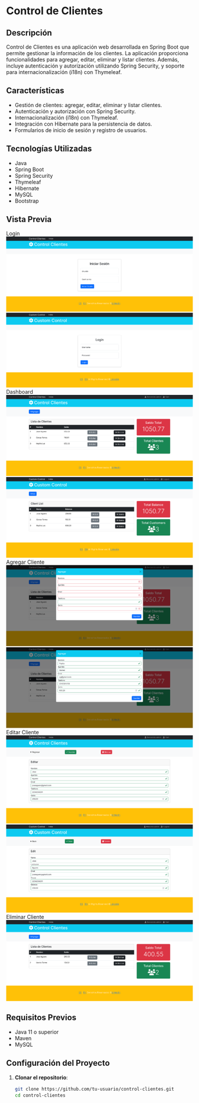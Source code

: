 # Control de Clientes

## Descripción

Control de Clientes es una aplicación web desarrollada en Spring Boot que permite gestionar la información de los clientes. La aplicación proporciona funcionalidades para agregar, editar, eliminar y listar clientes. Además, incluye autenticación y autorización utilizando Spring Security, y soporte para internacionalización (i18n) con Thymeleaf.

## Características

- Gestión de clientes: agregar, editar, eliminar y listar clientes.
- Autenticación y autorización con Spring Security.
- Internacionalización (i18n) con Thymeleaf.
- Integración con Hibernate para la persistencia de datos.
- Formularios de inicio de sesión y registro de usuarios.

## Tecnologías Utilizadas

- Java
- Spring Boot
- Spring Security
- Thymeleaf
- Hibernate
- MySQL
- Bootstrap

## Vista Previa

Login
![Login-es](src/main/resources/static/images/login-es.png)
![Login-en](src/main/resources/static/images/login-en.png)
Dashboard
![Index-es](src/main/resources/static/images/index-es.png)
![Index-en](src/main/resources/static/images/index-en.png)
Agregar Cliente
![Agregar-es](src/main/resources/static/images/agregar-es.png)
![Agregar-es-datos](src/main/resources/static/images/agregar-es-datos.png)
Editar Cliente
![Editar-es](src/main/resources/static/images/editar-es.png)
![Editar-en](src/main/resources/static/images/editar-en.png)
Eliminar Cliente
![Eliminar-es](src/main/resources/static/images/eliminar-es.png)


## Requisitos Previos

- Java 11 o superior
- Maven
- MySQL

## Configuración del Proyecto

1. **Clonar el repositorio**:

   ```sh
   git clone https://github.com/tu-usuario/control-clientes.git
   cd control-clientes
